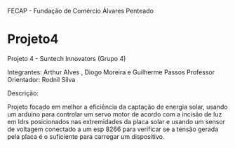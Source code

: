 FECAP - Fundação de Comércio Álvares Penteado

# Projeto4
Projeto 4 - Suntech Innovators (Grupo 4) 

Integrantes:
Arthur Alves , Diogo Moreira e Guilherme Passos
Professor Orientador: Rodnil Silva

Descrição:

Projeto focado em melhor a eficiência da captação de energia solar, usando um arduino para controlar um servo motor de acordo com a incisão de luz em ldrs posicionados nas extremidades da placa solar e usando um sensor de voltagem conectado a um esp 8266 para verificar se a tensão gerada pela placa é o suficiente para carregar um dispositivo.
